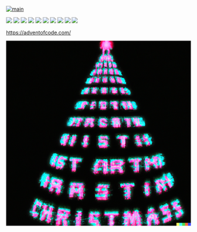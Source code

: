 [![main](https://github.com/Markus-Ende/aoc/actions/workflows/main.yml/badge.svg)](https://github.com/Markus-Ende/aoc/actions/workflows/main.yml)

![](https://img.shields.io/badge/2015%20stars%20⭐-12-yellow)
![](https://img.shields.io/badge/2016%20stars%20⭐-0-yellow)
![](https://img.shields.io/badge/2017%20stars%20⭐-0-yellow)
![](https://img.shields.io/badge/2018%20stars%20⭐-0-yellow)
![](https://img.shields.io/badge/2019%20stars%20⭐-29-yellow)
![](https://img.shields.io/badge/2020%20stars%20⭐-39-yellow)
![](https://img.shields.io/badge/2021%20stars%20⭐-0-yellow)
![](https://img.shields.io/badge/2022%20stars%20⭐-24-yellow)
![](https://img.shields.io/badge/2023%20stars%20⭐-20-yellow)
![](https://img.shields.io/badge/2024%20stars%20⭐-11-yellow)

https://adventofcode.com/

![](./tree.png)
